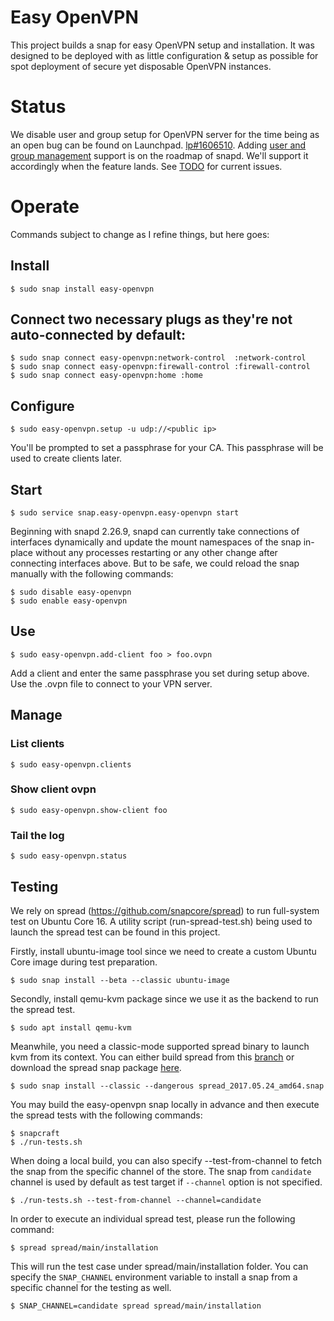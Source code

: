 # Easy OpenVPN

This project builds a snap for easy OpenVPN setup and installation. It was
designed to be deployed with as little configuration & setup as possible for
spot deployment of secure yet disposable OpenVPN instances.

# Status

We disable user and group setup for OpenVPN server for the time being as an
open bug can be found on Launchpad. [lp#1606510](https://bugs.launchpad.net/snappy/+bug/1606510).
Adding [user and group management](https://forum.snapcraft.io/t/multiple-users-and-groups-in-snaps/1461/2) support is on the roadmap of snapd. We'll support it accordingly when the feature lands. See [TODO](TODO.md) for current issues.

# Operate

Commands subject to change as I refine things, but here goes:

## Install

    $ sudo snap install easy-openvpn

## Connect two necessary plugs as they're not auto-connected by default:

    $ sudo snap connect easy-openvpn:network-control  :network-control
    $ sudo snap connect easy-openvpn:firewall-control :firewall-control
    $ sudo snap connect easy-openvpn:home :home

## Configure

    $ sudo easy-openvpn.setup -u udp://<public ip>

You'll be prompted to set a passphrase for your CA. This passphrase will be
used to create clients later.

## Start

    $ sudo service snap.easy-openvpn.easy-openvpn start

Beginning with snapd 2.26.9, snapd can currently take connections of interfaces dynamically
and update the mount namespaces of the snap in-place without any processes
restarting or any other change after connecting interfaces above.  But to be safe,
we could reload the snap manually with the following commands:

    $ sudo disable easy-openvpn
    $ sudo enable easy-openvpn

## Use

    $ sudo easy-openvpn.add-client foo > foo.ovpn

Add a client and enter the same passphrase you set during setup above. Use the
.ovpn file to connect to your VPN server.

## Manage

### List clients

    $ sudo easy-openvpn.clients

### Show client ovpn

    $ sudo easy-openvpn.show-client foo

### Tail the log

    $ sudo easy-openvpn.status

## Testing

We rely on spread (https://github.com/snapcore/spread) to run full-system test on Ubuntu Core 16. A utility script (run-spread-test.sh) being used to launch the spread test can be found in this project.

Firstly, install ubuntu-image tool since we need to create a custom Ubuntu Core image during test preparation.

    $ sudo snap install --beta --classic ubuntu-image

Secondly, install qemu-kvm package since we use it as the backend to run the spread test.

    $ sudo apt install qemu-kvm

Meanwhile, you need a classic-mode supported spread binary to launch kvm from its context. You can either build spread from this [branch](https://github.com/rmescandon/spread/tree/snap-as-classic) or download the spread snap package [here](http://people.canonical.com/~gary-wzl77/spread_2017.05.24_amd64.snap).

    $ sudo snap install --classic --dangerous spread_2017.05.24_amd64.snap

You may build the easy-openvpn snap locally in advance and then execute the spread tests with the following commands:

    $ snapcraft
    $ ./run-tests.sh

When doing a local build, you can also specify --test-from-channel to fetch the snap from the specific channel of the store. The snap from `candidate` channel is used by default as test target if `--channel` option is not specified.

    $ ./run-tests.sh --test-from-channel --channel=candidate

In order to execute an individual spread test, please run the following command:

    $ spread spread/main/installation

This will run the test case under spread/main/installation folder.
You can specify the `SNAP_CHANNEL` environment variable to install a snap from a specific channel for the testing as well.

    $ SNAP_CHANNEL=candidate spread spread/main/installation
